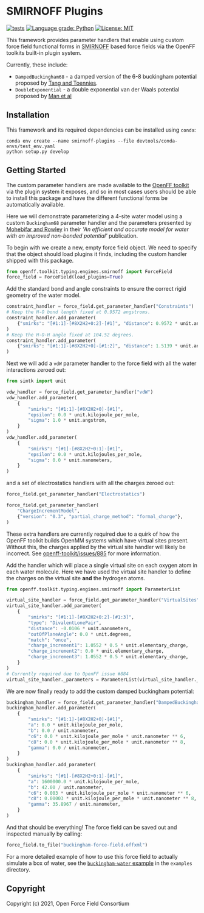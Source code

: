 # SMIRNOFF Plugins

[![tests](https://github.com/openforcefield/smirnoff-plugins/workflows/CI/badge.svg?branch=main)](https://github.com/openforcefield/smirnoff-plugins/actions?query=workflow%3ACI)
[![Language grade: Python](https://img.shields.io/lgtm/grade/python/g/openforcefield/smirnoff-plugins.svg?logo=lgtm&logoWidth=18)](https://lgtm.com/projects/g/openforcefield/smirnoff-plugins/context:python)
[![License: MIT](https://img.shields.io/badge/License-MIT-yellow.svg)](https://opensource.org/licenses/MIT)

This framework provides parameter handlers that enable using custom force field functional forms in [SMIRNOFF](
https://github.com/openforcefield/openff-toolkit/blob/master/The-SMIRNOFF-force-field-format.md) based force fields
via the OpenFF toolkits built-in plugin system.

Currently, these include:

* `DampedBuckingham68` - a damped version of the 6-8 buckingham potential proposed by [Tang and Toennies](https://aip.scitation.org/doi/10.1063/1.447150).
* `DoubleExponential` - a double exponential van der Waals potential proposed by [Man et al](https://doi.org/10.1021/acs.jctc.0c01267)

## Installation

This framework and its required dependencies can be installed using `conda`:

```
conda env create --name smirnoff-plugins --file devtools/conda-envs/test_env.yaml
python setup.py develop
```

## Getting Started

The custom parameter handlers are made available to the [OpenFF toolkit](https://github.com/openforcefield/openff-toolkit) 
via the plugin system it exposes, and so in most cases users should be able to install this package and have the 
different functional forms be automatically available.

Here we will demonstrate parameterizing a 4-site water model using a custom `Buckingham68` parameter handler and the
parameters presented by [Mohebifar and Rowley](https://aip.scitation.org/doi/10.1063/5.0014469) in their *'An 
efficient and accurate model for water with an improved non-bonded potential'* publication.

To begin with we create a new, empty force field object. We need to specify that the object should load plugins it 
finds, including the custom handler shipped with this package.

```python
from openff.toolkit.typing.engines.smirnoff import ForceField
force_field = ForceField(load_plugins=True)
```

Add the standard bond and angle constraints to ensure the correct rigid geometry of the water model.

```python
constraint_handler = force_field.get_parameter_handler("Constraints")
# Keep the H-O bond length fixed at 0.9572 angstroms.
constraint_handler.add_parameter(
    {"smirks": "[#1:1]-[#8X2H2+0:2]-[#1]", "distance": 0.9572 * unit.angstrom}
)
# Keep the H-O-H angle fixed at 104.52 degrees.
constraint_handler.add_parameter(
    {"smirks": "[#1:1]-[#8X2H2+0]-[#1:2]", "distance": 1.5139 * unit.angstrom}
)
```

Next we will add a `vdW` parameter handler to the force field with all the water interactions zeroed out:

```python
from simtk import unit

vdw_handler = force_field.get_parameter_handler("vdW")
vdw_handler.add_parameter(
    {
        "smirks": "[#1:1]-[#8X2H2+0]-[#1]",
        "epsilon": 0.0 * unit.kilojoule_per_mole,
        "sigma": 1.0 * unit.angstrom,
    }
)
vdw_handler.add_parameter(
    {
        "smirks": "[#1]-[#8X2H2+0:1]-[#1]",
        "epsilon": 0.0 * unit.kilojoules_per_mole,
        "sigma": 0.0 * unit.nanometers,
    }
)
```

and a set of electrostatics handlers with all the charges zeroed out: 

```python
force_field.get_parameter_handler("Electrostatics")

force_field.get_parameter_handler(
    "ChargeIncrementModel",
    {"version": "0.3", "partial_charge_method": "formal_charge"},
)
```

These extra handlers are currently required due to a quirk of how the OpenFF toolkit builds OpenMM systems which have 
virtual sites present. Without this, the charges applied by the virtual site handler will likely be incorrect.
See [openff-toolkit/issues/885](https://github.com/openforcefield/openff-toolkit/issues/885) for more information.

Add the handler which will place a single virtual site on each oxygen atom in each water molecule. Here we have used the 
virtual site handler to define the charges on the virtual site **and** the hydrogen atoms.

```python
from openff.toolkit.typing.engines.smirnoff import ParameterList

virtual_site_handler = force_field.get_parameter_handler("VirtualSites")
virtual_site_handler.add_parameter(
    {
        "smirks": "[#1:1]-[#8X2H2+0:2]-[#1:3]",
        "type": "DivalentLonePair",
        "distance": -0.0106 * unit.nanometers,
        "outOfPlaneAngle": 0.0 * unit.degrees,
        "match": "once",
        "charge_increment1": 1.0552 * 0.5 * unit.elementary_charge,
        "charge_increment2": 0.0 * unit.elementary_charge,
        "charge_increment3": 1.0552 * 0.5 * unit.elementary_charge,
    }
)
# Currently required due to OpenFF issue #884
virtual_site_handler._parameters = ParameterList(virtual_site_handler._parameters)
```

We are now finally ready to add the custom damped buckingham potential:

```python
buckingham_handler = force_field.get_parameter_handler("DampedBuckingham68")
buckingham_handler.add_parameter(
    {
        "smirks": "[#1:1]-[#8X2H2+0]-[#1]",
        "a": 0.0 * unit.kilojoule_per_mole,
        "b": 0.0 / unit.nanometer,
        "c6": 0.0 * unit.kilojoule_per_mole * unit.nanometer ** 6,
        "c8": 0.0 * unit.kilojoule_per_mole * unit.nanometer ** 8,
        "gamma": 0.0 / unit.nanometer,
    }
)
buckingham_handler.add_parameter(
    {
        "smirks": "[#1]-[#8X2H2+0:1]-[#1]",
        "a": 1600000.0 * unit.kilojoule_per_mole,
        "b": 42.00 / unit.nanometer,
        "c6": 0.003 * unit.kilojoule_per_mole * unit.nanometer ** 6,
        "c8": 0.00003 * unit.kilojoule_per_mole * unit.nanometer ** 8,
        "gamma": 35.8967 / unit.nanometer,
    }
)
```

And that should be everything! The force field can be saved out and inspected manually by calling:

```python
force_field.to_file("buckingham-force-field.offxml")
```

For a more detailed example of how to use this force field to actually simulate a box of water, see the 
[`buckingham-water` example](examples/buckingham-water.py) in the `examples` directory.

## Copyright

Copyright (c) 2021, Open Force Field Consortium

